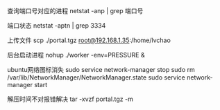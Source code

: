 查询端口号对应的进程
netstat -anp | grep 端口号

端口状态
netstat -aptn | grep 3334

上传文件
scp ./portal.tgz  root@192.168.1.35:/home/lvchao

后台启动进程
nohup ./worker -env=PRESSURE &

ubuntu网络图标消失
sudo service network-manager stop
sudo rm /var/lib/NetworkManager/NetworkManager.state
sudo service network-manager start

解压时间不对报错解决 tar -xvzf portal.tgz -m


